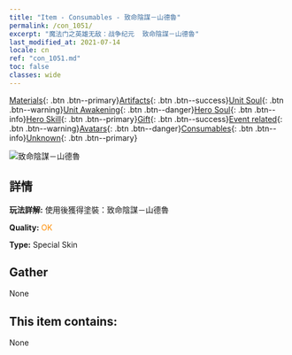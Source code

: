 ```yaml
---
title: "Item - Consumables - 致命陰謀－山德魯"
permalink: /con_1051/
excerpt: "魔法门之英雄无敌：战争纪元  致命陰謀－山德魯"
last_modified_at: 2021-07-14
locale: cn
ref: "con_1051.md"
toc: false
classes: wide
---
```

 [Materials](/ItemsCN/){: .btn .btn--primary}[Artifacts](/ItemsCN/Artifacts/){: .btn .btn--success}[Unit Soul](/ItemsCN/UnitSoul/){: .btn .btn--warning}[Unit Awakening](/ItemsCN/UnitAwakening/){: .btn .btn--danger}[Hero Soul](/ItemsCN/HeroSoul/){: .btn .btn--info}[Hero Skill](/ItemsCN/HeroSkill/){: .btn .btn--primary}[Gift](/ItemsCN/Gift/){: .btn .btn--success}[Event related](/ItemsCN/Events/){: .btn .btn--warning}[Avatars](/ItemsCN/Avatars/){: .btn .btn--danger}[Consumables](/ItemsCN/Consumables/){: .btn .btn--info}[Unknown](/ItemsCN/Unknown/){: .btn .btn--primary}

 ![致命陰謀－山德魯](/images/h/h_Sandro4.jpg)

## 詳情
 **玩法詳解:** 使用後獲得塗裝：致命陰謀－山德魯

 **Quality:** <span style="color: #FF8C00">OK</span>

 **Type:** Special Skin

## Gather

  None

## This item contains:

  None

